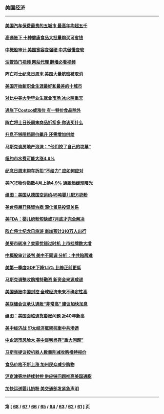 ### 美国经济
---
#### [美国汽车保费最贵的五城市 最高年均超五千](../../pages/ncid1078158/n13747102.md?05301245) 
#### [高通胀下 十种健康食品大批量购买可省钱](../../pages/ncid1078158/n13746362.md?05301245) 
#### [中概股审计 美国宽容变强硬 中共傲慢变软](../../pages/ncid1078158/n13747819.md?05301245) 
#### [油管热门视频 网站代理 翻墙必看视频](http://209.222.30.114:81/youtube.html?05301245)
#### [阵亡将士纪念日周末 美国大量航班被取消](../../pages/ncid1078158/n13747596.md?05301245) 
#### [美国开始新职业生涯最好和最差的十城市](../../pages/ncid1078158/n13746342.md?05301245) 
#### [对比中美大学毕业生就业市场 冰火两重天](../../pages/ncid1078158/n13747528.md?05301245) 
#### [通胀下Costco或涨价 有一特价食品除外](../../pages/ncid1078158/n13747505.md?05301245) 
#### [阵亡将士日长周末商品折扣多 你该买什么](../../pages/ncid1078158/n13747135.md?05301245) 
#### [升息不够阻挡房价飙升 还需增加供给](../../pages/ncid1078158/n13747369.md?05301245) 
#### [马斯克谈房地产泡沫：“他们挖了自己的坟墓”](../../pages/ncid1078158/n13747364.md?05301245) 
#### [纽约市水费可能大涨4.9%](../../pages/ncid1078158/n13747214.md?05301245) 
#### [纪念日周末购车折扣“不给力” 应如何应对](../../pages/ncid1078158/n13747068.md?05301245) 
#### [美PCE物价指数4月上扬4.9% 通胀趋缓现曙光](../../pages/ncid1078158/n13746879.md?05301245) 
#### [组图：美国从德国空运约45吨婴儿配方奶粉](../../pages/ncid1078158/n13746669.md?05301245) 
#### [美台将展开经贸协商 深化贸易投资关系](../../pages/ncid1078158/n13746773.md?05301245) 
#### [美FDA：婴儿奶粉短缺或7月底才完全解决](../../pages/ncid1078158/n13746361.md?05301245) 
#### [阵亡将士纪念日旅游 南加预计310万人出行](../../pages/ncid1078158/n13746186.md?05301245) 
#### [美房市转冷？卖家忧错过时机 上市挂牌数大增](../../pages/ncid1078158/n13746220.md?05301245) 
#### [中概股审计谈判 美中不同调 分析：中共陷两难](../../pages/ncid1078158/n13746049.md?05301245) 
#### [美第一季度GDP下降1.5% 比修正前更低](../../pages/ncid1078158/n13746041.md?05301245) 
#### [马斯克调整收购推特融资 新资金来源成谜](../../pages/ncid1078158/n13745851.md?05301245) 
#### [美国通胀中国封控 全球经济未来不确定性高](../../pages/ncid1078158/n13745529.md?05301245) 
#### [美联储会议承认通胀“非常高” 建议加快加息](../../pages/ncid1078158/n13745303.md?05301245) 
#### [组图：美国面临通货膨胀问题 近40年新高](../../pages/ncid1078158/n13744933.md?05301245) 
#### [美中经济战 印太经济框架抗衡中共渗透](../../pages/ncid1078158/n13744604.md?05301245) 
#### [中企退市风险大 美中谈判尚存“重大问题”](../../pages/ncid1078158/n13744554.md?05301245) 
#### [马斯克提议按机器人数量削减收购推特报价](../../pages/ncid1078158/n13744488.md?05301245) 
#### [食品价格不断上涨 加州民众减少购物](../../pages/ncid1078158/n13744456.md?05301245) 
#### [沪京津等地持续封控 供应链问题推高美国通膨](../../pages/ncid1078158/n13744422.md?05301245) 
#### [加快运送婴儿奶粉 美交通部发紧急声明](../../pages/ncid1078158/n13744361.md?05301245) 

---
#### 第 [ [68](./68.md?05301245) / [67](./67.md?05301245) / [66](./66.md?05301245) / [65](./65.md?05301245) / [64](./64.md?05301245) / [63](./63.md?05301245) / [62](./62.md?05301245) / [61](./61.md?05301245) ] 页
